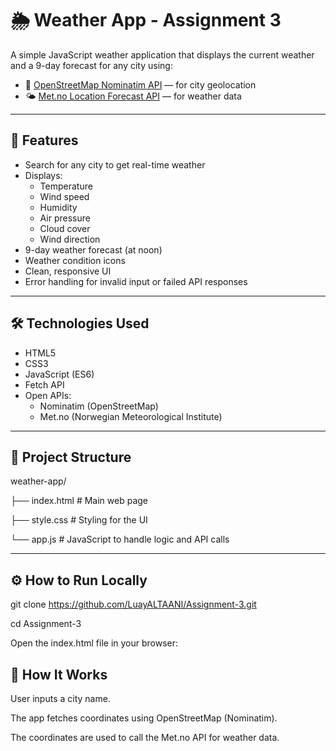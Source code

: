# 🌦️ Weather App - Assignment 3

A simple JavaScript weather application that displays the current weather and a 9-day forecast for any city using:

- 📍 [OpenStreetMap Nominatim API](https://nominatim.openstreetmap.org/) — for city geolocation
- 🌤️ [Met.no Location Forecast API](https://api.met.no/weatherapi/locationforecast/2.0/) — for weather data

---

## 🚀 Features

- Search for any city to get real-time weather
- Displays:
  - Temperature
  - Wind speed
  - Humidity
  - Air pressure
  - Cloud cover
  - Wind direction
- 9-day weather forecast (at noon)
- Weather condition icons
- Clean, responsive UI
- Error handling for invalid input or failed API responses

---

## 🛠️ Technologies Used

- HTML5
- CSS3
- JavaScript (ES6)
- Fetch API
- Open APIs:
  - Nominatim (OpenStreetMap)
  - Met.no (Norwegian Meteorological Institute)

---

## 📁 Project Structure

weather-app/

├── index.html # Main web page

├── style.css # Styling for the UI

└── app.js # JavaScript to handle logic and API calls

---

## ⚙️ How to Run Locally

git clone https://github.com/LuayALTAANI/Assignment-3.git

cd Assignment-3

Open the index.html file in your browser:

## 🧠 How It Works
User inputs a city name.

The app fetches coordinates using OpenStreetMap (Nominatim).

The coordinates are used to call the Met.no API for weather data.
